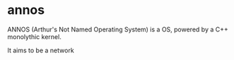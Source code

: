 # annos

ANNOS (Arthur's Not Named Operating System) is a OS, powered by a C++ 
monolythic kernel.

It aims to be a network
